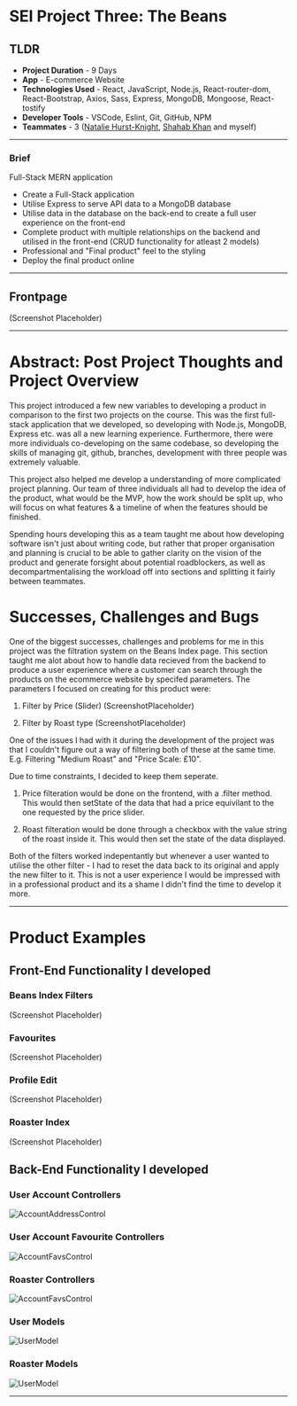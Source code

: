 # SEI Project Three: The Beans


## TLDR
- **Project Duration** - 9 Days
- **App** - E-commerce Website
- **Technologies Used** - React, JavaScript, Node.js, React-router-dom, React-Bootstrap, Axios, Sass, Express, MongoDB, Mongoose, React-tostify 
- **Developer Tools** - VSCode, Eslint, Git, GitHub, NPM
- **Teammates** - 3 ([Natalie Hurst-Knight](https://github.com/nhurstknight/), [Shahab Khan](https://github.com/izzleshab) and myself)


____

### Brief

Full-Stack MERN application

- Create a Full-Stack application
- Utilise Express to serve API data to a MongoDB database
- Utilise data in the database on the back-end to create a full user experience on the front-end
- Complete product with multiple relationships on the backend and utilised in the front-end (CRUD functionality for atleast 2 models)
- Professional and "Final product" feel to the styling
- Deploy the final product online
____

## Frontpage
 (Screenshot Placeholder)
____

# Abstract: Post Project Thoughts and Project Overview

This project introduced a few new variables to developing a product in comparison to the first two projects on the course. This was the first full-stack application that we developed, so developing with Node.js, MongoDB, Express etc. was all a new learning experience. Furthermore, there were more individuals co-developing on the same codebase, so developing the skills of managing git, github, branches, development with three people was extremely valuable. 

This project also helped me develop a understanding of more complicated project planning. Our team of three individuals all had to develop the idea of the product, what would be the MVP, how the work should be split up, who will focus on what features & a timeline of when the features should be finished.

 Spending hours developing this as a team taught me about how developing software isn't just about writing code, but rather that proper organisation and planning is crucial to be able to gather clarity on the vision of the product and generate forsight about potential roadblockers, as well as decompartmentalising the workload off into sections and splitting it fairly between teammates.

# Successes, Challenges and Bugs

One of the biggest successes, challenges and problems for me in this project was the filtration system on the Beans Index page. This section taught me alot about how to handle data recieved from the backend to produce a user experience where a customer can search through the products on the ecommerce website by specifed parameters. The parameters I focused on creating for this product were:

1. Filter by Price (Slider)
(ScreenshotPlaceholder)

2. Filter by Roast type 
(ScreenshotPlaceholder)

One of the issues I had with it during the development of the project was that I couldn't figure out a way of filtering both of these at the same time. E.g. Filtering "Medium Roast" and "Price Scale: £10".

Due to time constraints, I decided to keep them seperate.

1. Price filteration would be done on the frontend, with a .filter method. This would then setState of the data that had a price equivilant to the one requested by the price slider.

2. Roast filteration would be done through a checkbox with the value string of the roast inside it. This would then set the state of the data displayed.

Both of the filters worked indepentantly but whenever a user wanted to utilise the other filter - I had to reset the data back to its original and apply the new filter to it. This is not a user experience I would be impressed with in a professional product and its a shame I didn't find the time to develop it more. 
____
# Product Examples

## Front-End Functionality I developed

### Beans Index Filters
 (Screenshot Placeholder)

### Favourites 
 (Screenshot Placeholder)

 ### Profile Edit
 (Screenshot Placeholder)

 ### Roaster Index
 (Screenshot Placeholder)


 ## Back-End Functionality I developed

### User Account Controllers
![AccountAddressControl](/readmePictures/AccountAddressControl.png)

 ### User Account Favourite Controllers
![AccountFavsControl](/readmePictures/AccountFavsControl.png)

 ### Roaster Controllers
![AccountFavsControl](/readmePictures/AccountFavsControl.png)

 ### User Models
![UserModel](/readmePictures/UserModel.png)

  ### Roaster Models
![UserModel](/readmePictures/UserModel.png)
____

